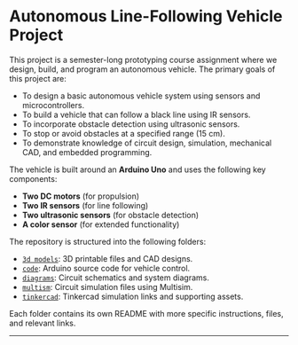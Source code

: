 # Autonomous Line-Following Vehicle Project

This project is a semester-long prototyping course assignment where we design, build, and program an autonomous vehicle. The primary goals of this project are:

- To design a basic autonomous vehicle system using sensors and microcontrollers.
- To build a vehicle that can follow a black line using IR sensors.
- To incorporate obstacle detection using ultrasonic sensors.
- To stop or avoid obstacles at a specified range (15 cm).
- To demonstrate knowledge of circuit design, simulation, mechanical CAD, and embedded programming.

The vehicle is built around an **Arduino Uno** and uses the following key components:

- **Two DC motors** (for propulsion)
- **Two IR sensors** (for line following)
- **Two ultrasonic sensors** (for obstacle detection)
- **A color sensor** (for extended functionality)

The repository is structured into the following folders:

- [`3d models`](./3d%20models/): 3D printable files and CAD designs.
- [`code`](./code/): Arduino source code for vehicle control.
- [`diagrams`](./diagrams/): Circuit schematics and system diagrams.
- [`multism`](./multism/): Circuit simulation files using Multisim.
- [`tinkercad`](./tinkercad/): Tinkercad simulation links and supporting assets.

Each folder contains its own README with more specific instructions, files, and relevant links.

---
